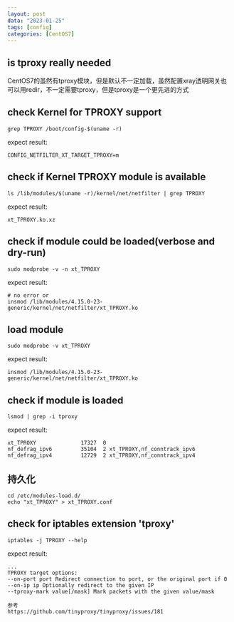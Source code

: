 ```yaml
---
layout: post
data: "2023-01-25"
tags: [config]
categories: [CentOS7]
---
```



## is tproxy really needed
> 
CentOS7的虽然有tproxy模块，但是默认不一定加载，虽然配置xray透明网关也可以用redir，不一定需要tproxy，但是tproxy是一个更先进的方式

## check Kernel for TPROXY support

```
grep TPROXY /boot/config-$(uname -r)
```
expect result:
```
CONFIG_NETFILTER_XT_TARGET_TPROXY=m
```

## check if Kernel TPROXY module is available

```
ls /lib/modules/$(uname -r)/kernel/net/netfilter | grep TPROXY
```
expect result:
```
xt_TPROXY.ko.xz
```

## check if module could be loaded(verbose and dry-run)

```
sudo modprobe -v -n xt_TPROXY
```
expect result:
```
# no error or
insmod /lib/modules/4.15.0-23-generic/kernel/net/netfilter/xt_TPROXY.ko
```

## load module

```
sudo modprobe -v xt_TPROXY
```
expect result:
```
insmod /lib/modules/4.15.0-23-generic/kernel/net/netfilter/xt_TPROXY.ko
```

## check if module is loaded

```
lsmod | grep -i tproxy
```
expect result:
```
xt_TPROXY              17327  0
nf_defrag_ipv6         35104  2 xt_TPROXY,nf_conntrack_ipv6
nf_defrag_ipv4         12729  2 xt_TPROXY,nf_conntrack_ipv4
```

## 持久化

```
cd /etc/modules-load.d/
echo "xt_TPROXY" > xt_TPROXY.conf
```

## check for iptables extension 'tproxy' 

```
iptables -j TPROXY --help 
```
expect result:
```
... 
TPROXY target options: 
--on-port port Redirect connection to port, or the original port if 0 
--on-ip ip Optionally redirect to the given IP 
--tproxy-mark value[/mask] Mark packets with the given value/mask

参考
https://github.com/tinyproxy/tinyproxy/issues/181